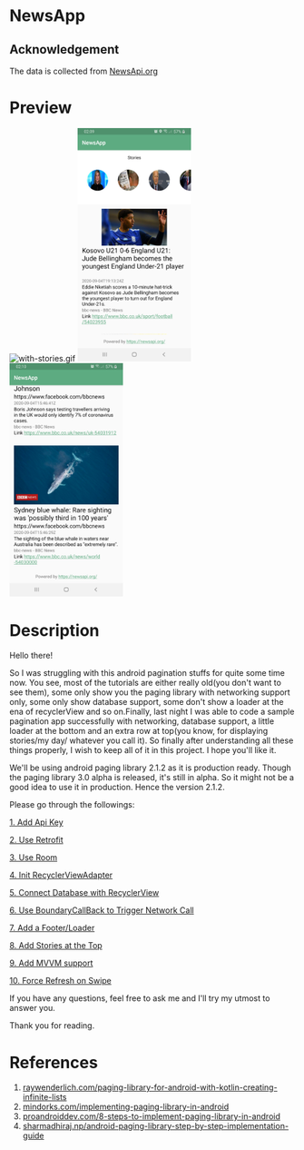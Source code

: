 # NewsApp

## Acknowledgement
The data is collected from [NewsApi.org](https://newsapi.org/)

# Preview
![with-stories.gif](./docs/with-stories.gif)
<img src="./docs/final1.png" alt="final1.png" width="200"/>
<img src="./docs/final2.png" alt="final2.png" width="200"/>

# Description
Hello there!

So I was struggling with this android pagination stuffs for quite some time now. You see,
most of the tutorials are either really old(you don't want to see them), some only show you the paging
library with networking support only, some only show database support, some don't show a loader at the
ena of recyclerView and so on.Finally, last night I was able to code a sample pagination app successfully
with networking, database support, a little loader at the bottom and an extra row at top(you know, for
displaying stories/my day/ whatever you call it). So finally after understanding all these things properly,
I wish to keep all of it in this project. I hope you'll like it.

We'll be using android paging library 2.1.2 as it is production ready. Though the paging library 3.0 alpha
is released, it's still in alpha. So it might not be a good idea to use it in production. Hence the
version 2.1.2.

Please go through the followings:

[1. Add Api Key](./docs/1-Add-NewsApiKey.md)

[2. Use Retrofit](./docs/2-Add-Retrofit-Client.md)

[3. Use Room](./docs/3-Add-Room-Database-Codes.md)

[4. Init RecyclerViewAdapter](./docs/4-Add-RecyclerViewAdapter.md)

[5. Connect Database with RecyclerView](./docs/5-connect-database-with-recyclerview.md)

[6. Use BoundaryCallBack to Trigger Network Call](./docs/6-connect-boundary-callback-with-network.md)

[7. Add a Footer/Loader](./docs/7-add-a-footer-loading.md)

[8. Add Stories at the Top](./docs/8-Add-stories-on-top.md)

[9. Add MVVM support](./docs/9-MVVM.md)

[10. Force Refresh on Swipe](force-refresh-on-swipe.md)

If you have any questions, feel free to ask me and I'll try my utmost to answer you.

Thank you for reading.

# References
1. [raywenderlich.com/paging-library-for-android-with-kotlin-creating-infinite-lists](https://www.raywenderlich.com/6948-paging-library-for-android-with-kotlin-creating-infinite-lists)
2. [mindorks.com/implementing-paging-library-in-android](https://blog.mindorks.com/implementing-paging-library-in-android)
3. [proandroiddev.com/8-steps-to-implement-paging-library-in-android](https://proandroiddev.com/8-steps-to-implement-paging-library-in-android-d02500f7fffe)
4. [sharmadhiraj.np/android-paging-library-step-by-step-implementation-guide](https://medium.com/@sharmadhiraj.np/android-paging-library-step-by-step-implementation-guide-75417753d9b9)
